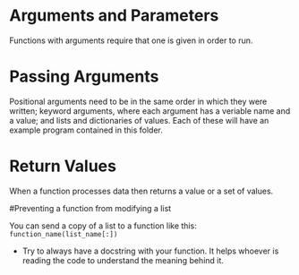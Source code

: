 # Arguments and Parameters
Functions with arguments require that one is given in order to run. 

# Passing Arguments
Positional arguments need to be in the same order in which they were written; keyword arguments, where each argument has a veriable name and a value; and lists and dictionaries
of values. Each of these will have an example program contained in this folder. 

# Return Values
When a function processes data then returns a value or a set of values. 

#Preventing a function from modifying a list

You can send a copy of a list to a function like this:
```function_name(list_name[:])```

- Try to always have a docstring with your function. It helps whoever is reading the code to understand the meaning behind it.
